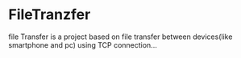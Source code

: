 # FileTranzfer
file Transfer is a project based on file transfer between devices(like smartphone and pc) using TCP connection...
